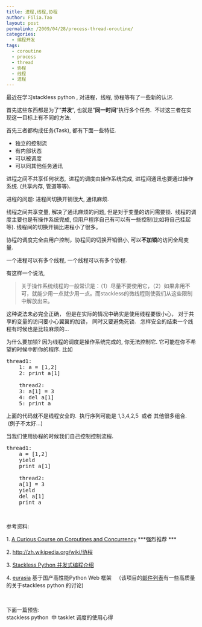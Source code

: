 ```yaml
---
title: 进程,线程,协程
author: Filia.Tao
layout: post
permalink: /2009/04/28/process-thread-oroutine/
categories:
  - 编程开发
tags:
  - coroutine
  - process
  - thread
  - 协程
  - 线程
  - 进程
---
```

最近在学习stackless python , 对进程，线程, 协程等有了一些新的认识.

首先这些东西都是为了”**并发**“, 也就是”**同一时间**“执行多个任务.  不过这三者在实现这一目标上有不同的方法. 

首先三者都构成任务(Task), 都有下面一些特征.

  * 独立的控制流
  * 有内部状态
  * 可以被调度
  * 可以同其他任务通讯 

进程之间不共享任何状态,  进程的调度由操作系统完成, 进程间通讯也要通过操作系统. (共享内存, 管道等等).

进程的问题: 进程间切换开销很大, 通讯麻烦. 

线程之间共享变量, 解决了通讯麻烦的问题, 但是对于变量的访问需要锁.  线程的调度主要也是有操作系统完成, 但用户程序自己有可以有一些控制(比如将自己挂起等). 线程间的切换开销比进程小了很多。

协程的调度完全由用户控制，协程间的切换开销很小, 可以**不加锁**的访问全局变量. 

一个进程可以有多个线程, 一个线程可以有多个协程. 

有这样一个说法,  

> 关于操作系统线程的一般常识是：（1）尽量不要使用它，（2）如果非用不可，就能少用一点就少用一点。而stackless的微线程则使我们从这些限制中解放出来。

这种说法未必完全正确， 但是在实际的情况中确实是使用线程要很小心， 对于共享的变量的访问要小心翼翼的加锁， 同时又要避免死锁.   怎样安全的结束一个线程有时候也是比较麻烦的&#8230;

为什么要加锁? 因为线程的调度是操作系统完成的, 你无法控制它. 它可能在你不希望的时候中断你的程序. 比如

<pre>thread1:
    1: a = [1,2]
    2: print a[1]

    thread2:
    3: a[1] = 3
    4: del a[1]
    5: print a</pre>

上面的代码就不是线程安全的.  执行序列可能是 1,3,4,2,5  或者 其他很多组合.    (例子不太好&#8230;)

当我们使用协程的时候我们自己控制控制流程.

<pre>thread1:
    a = [1,2]
    yield
    print a[1]

    thread2:
    a[1] = 3
    yield
    del a[1]
    print a</pre>

 

参考资料:

1. <a href="http://www.dabeaz.com/coroutines/index.html" target="_blank">A Curious Course on Coroutines and Concurrency</a> ***强烈推荐 ***

2. <a href="http://zh.wikipedia.org/wiki/协程" target="_blank">http://zh.wikipedia.org/wiki/协程</a>

3. <a href="http://l.99081.com/lych/stackless.html" target="_blank">Stackless Python 并发式编程介绍</a>

4. [eurasia][1] 基于国产高性能Python Web 框架   （该项目的<a href="http://groups.google.com/group/eurasia-users" target="_blank">邮件列表</a>有一些高质量的关于stackless python 的讨论)

 

下面一篇预告:  
stackless python  中 tasklet 调度的使用心得

 [1]: http://code.google.com/p/eurasia/
